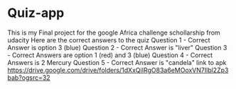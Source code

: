 # Quiz-app
This is my Final project for the google Africa challenge schollarship from udacity
Here are the correct answers to the quiz
Question 1 - Correct Answer is option 3 (blue)
Question 2 - Correct Answer is "liver"
Question 3 - Correct Answers are option 1 (red) and 3 (blue)
Question 4 - Correct Answers is 2 Mercury
Question 5 - Correct Answer is "candela"
link to apk https://drive.google.com/drive/folders/1dXxQiIRgO83a6eMOoxVN7Ilbl2Zp3bab?ogsrc=32
